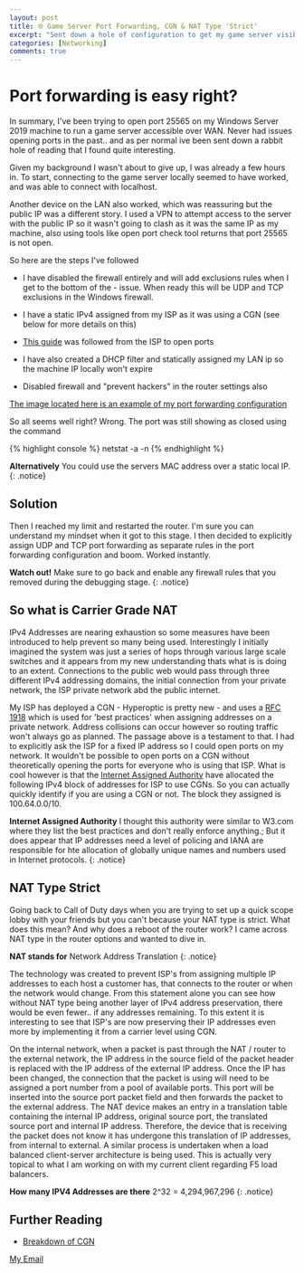 ```yaml
---
layout: post
title: 🌐 Game Server Port Forwarding, CGN & NAT Type 'Strict'
excerpt: "Sent down a hole of configuration to get my game server visible on the WAN. Discussing what Carrier Grade Nat (CGN) is and Restricted NAT types."
categories: [Networking]
comments: true
---
```


# Port forwarding is easy right?
In summary, I've been trying to open port 25565 on my Windows Server 2019 machine to run a game server accessible over WAN. Never had issues opening ports in the past.. and as per normal ive been sent down a rabbit hole of reading that I found quite interesting. 

Given my background I wasn't about to give up, I was already a few hours in. To start, connecting to the game server locally seemed to have worked, and was able to connect with localhost. 

Another device on the LAN also worked, which was reassuring but the public IP was a different story. I used a VPN to attempt access to the server with the public IP so it wasn't going to clash as it was the same IP as my machine, also using tools like open port check tool returns that port 25565 is not open.

So here are the steps I've followed

- I have disabled the firewall entirely and will add exclusions rules when I get to the bottom of the - issue. When ready this will be UDP and TCP exclusions in the Windows firewall.

- I have a static IPv4 assigned from my ISP as it was using a CGN (see below for more details on this)

- [This guide][1] was followed from the ISP to open ports

- I have also created a DHCP filter and statically assigned my LAN ip so the machine IP locally won't expire 

- Disabled firewall and "prevent hackers" in the router settings also

[The image located here is an example of my port forwarding configuration][2]

  [1]: https://hyperoptic.com/wp-content/uploads/2019/08/Port-forwarding-and-DMZ-for-ZTE-ZXHN-H298A-v1.3.pdf
  [2]: https://i.stack.imgur.com/wa5hf.png


So all seems well right? Wrong. The port was still showing as closed using the command

{% highlight console %} 
netstat -a -n
{% endhighlight %}

**Alternatively** 
You could use the servers MAC address over a static local IP.
{: .notice}

## Solution
Then I reached my limit and restarted the router. I'm sure you can understand my mindset when it got to this stage. I then decided to explicitly assign UDP and TCP port forwarding as separate rules in the port forwarding configuration and boom. Worked instantly.

**Watch out!** 
Make sure to go back and enable any firewall rules that you removed during the debugging stage.
{: .notice}

## So what is Carrier Grade NAT
IPv4 Addresses are nearing exhaustion so some measures have been introduced to help prevent so many being used. Interestingly I initially imagined the system was just a series of hops through various large scale switches and it appears from my new understanding thats what is is doing to an extent. Connections to the public web would pass through three different IPv4 addressing domains, the initial connection from your private network, the ISP private network abd the public internet.

My ISP has deployed a CGN - Hyperoptic is pretty new - and uses a [RFC 1918][3] which is used for 'best practices' when assigning addresses on a private network. Address collisions can occur however so routing traffic won't always go as planned. The passage above is a testament to that. I had to explicitly ask the ISP for a fixed IP address so I could open ports on my network. It wouldn't be possible to open ports on a CGN without theoretically opening the ports for everyone who is using that ISP. What is cool however is that the [Internet Assigned Authority][4] have allocated the following IPv4 block of addresses for ISP to use CGNs. So you can actually quickly identify if you are using a CGN or not. The block they assigned is 100.64.0.0/10. 

**Internet Assigned Authority** I thought this authority were similar to W3.com where they list the best practices and don't really enforce anything.; But it does appear that IP addresses need a level of policing and IANA are responsible for hte allocation of globally unique names and numbers used in Internet protocols. 
{: .notice} 

  [3]: https://tools.ietf.org/html/rfc1918
  [4]: https://www.wikiwand.com/en/Internet_Assigned_Numbers_Authority

## NAT Type Strict
Going back to Call of Duty days when you are trying to set up a quick scope lobby with your friends but you can't because your NAT type is strict. What does this mean? And why does a reboot of the router work? I came across NAT type in the router options and wanted to dive in.

**NAT stands for**
Network Address Translation 
{: .notice}

The technology was created to prevent ISP's from assigning multiple IP addresses to each host a customer has, that connects to the router or when the network would change. From this statement alone you can see how without NAT type being another layer of IPv4 address preservation, there would be even fewer.. if any addresses remaining. To this extent it is interesting to see that ISP's are now preserving their IP addresses even more by implementing it from a carrier level using CGN.

On the internal network, when a packet is past through the NAT / router to the external network, the IP address in the source field of the packet header  is replaced with the IP address of the external IP address. Once the IP has been changed, the connection that the packet is using will need to be assigned a port number from a pool of available ports. This port will be inserted into the source port packet field and then forwards the packet to the external address. The NAT device makes an entry in a translation table containing the internal IP address, original source port, the translated source port and internal IP address. Therefore, the device that is receiving the packet does not know it has undergone this translation of IP addresses, from internal to external. A similar process is undertaken when a load balanced client-server architecture is being used. This is actually very topical to what I am working on with my current client regarding F5 load balancers. 

**How many IPV4 Addresses are there**
2^32 = 4,294,967,296
{: .notice}

## Further Reading
* [Breakdown of CGN](https://www.a10networks.com/blog/carrier-grade-nat/)

<a href="#" id="emailclick" onclick="replace_email()">My Email</a>

<!-- SCRIPTS HERE -->
<script>
var email;

function add_mailto() {
  const elem = document.getElementById("emailclick");
  elem.href = `mailto:${email}`;
}

function replace_email() {
  // spam prevention
  const domain = "cjgstudio.com";
  const name = [16, 28, 1, 1, 26, 22];
  const xor_with = 115;
  let constructed = "";
  name.forEach(function(i) {
    constructed += String.fromCharCode(i ^ xor_with);
  })
  email = `${constructed}@${domain}`;
  const elem = document.getElementById("emailclick");
  elem.text = email;

  window.setTimeout(add_mailto, 100);
}
</script>